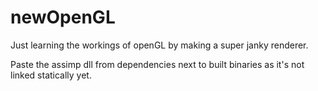 # newOpenGL
Just learning the workings of openGL by making a super janky renderer.

Paste the assimp dll from dependencies next to built binaries as it's not linked statically yet.
